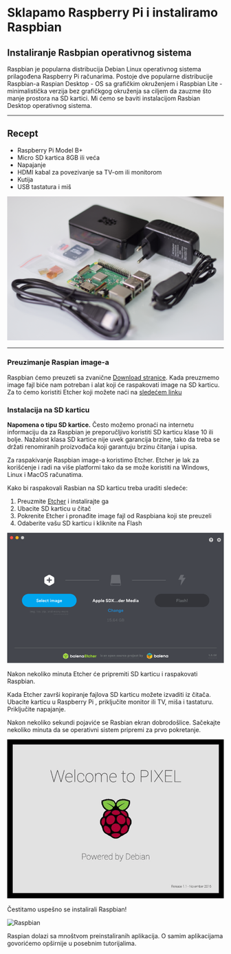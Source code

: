 # Sklapamo Raspberry Pi i instaliramo Raspbian

## Instaliranje Rasbpian operativnog sistema

Raspbian je popularna distribucija Debian Linux operativnog sistema prilagođena Raspberry Pi računarima. Postoje dve popularne distribucije Raspbian-a Raspian Desktop - OS sa grafičkim okruženjem i Raspbian Lite - minimalistička verzija bez grafičkgog okruženja sa ciljem da zauzme što manje prostora na SD kartici. Mi ćemo se baviti instalacijom Rasbian Desktop operativnog sistema.

---

## Recept
* Raspberry Pi Model B+
* Micro SD kartica 8GB ili veća
* Napajanje
* HDMI kabal za povezivanje sa TV-om ili monitorom
* Kutija
* USB tastatura i miš

![Raspberi](images/DSC_0712.JPG)

---

### Preuzimanje Raspian image-a

Raspbian ćemo preuzeti sa zvanične [Download stranice](https://www.raspberrypi.org/downloads/). Kada preuzmemo image fajl biće nam potreban i alat koji će raspakovati image na SD karticu. Za to ćemo koristiti Etcher koji možete naći na [sledećem linku](https://www.balena.io/etcher/)

### Instalacija na SD karticu

**Napomena o tipu SD kartice.** Često možemo pronaći na internetu informaciju da za Raspbian je preporučljivo koristiti SD karticu klase 10 ili bolje. Nažalost klasa SD kartice nije uvek garancija brzine, tako da treba se držati renomiranih proizvođača koji garantuju brzinu čitanja i upisa.

Za raspakivanje Raspbian image-a koristimo Etcher. Etcher je lak za korišćenje i radi na više platformi tako da se može koristiti na Windows, Linux i MacOS računatima.

Kako bi raspakovali Rasbian na SD karticu treba uraditi sledeće:
1. Preuzmite [Etcher](https://www.balena.io/etcher/) i instalirajte ga
2. Ubacite SD karticu u čitač
3. Pokrenite Etcher i pronađite image fajl od Raspbiana koji ste preuzeli
4. Odaberite vašu SD karticu i kliknite na Flash

![Etcher](images/Etcher.png)

Nakon nekoliko minuta Etcher će pripremiti SD karticu i raspakovati Raspbian.

Kada Etcher završi kopiranje fajlova SD karticu možete izvaditi iz čitača. Ubacite karticu u Raspberry Pi , priključite monitor ili TV, miša i tastaturu. Priključite napajanje.

Nakon nekoliko sekundi pojaviće se Rasbian ekran dobrodošlice. Sačekajte nekoliko minuta da se operativni sistem pripremi za prvo pokretanje.

![Welcome](images/RasbianWelcome.png)

Čestitamo uspešno se instalirali Raspbian!

![Raspbian](images/Raspbian.png)

Raspian dolazi sa mnoštvom preinstaliranih aplikacija. O samim aplikacijama govorićemo opširnije u posebnim tutorijalima.
